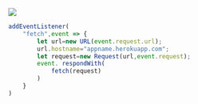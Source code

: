 [![](https://www.herokucdn.com/deploy/button.png)](https://heroku.com/deploy?template=https://github.com/mailtu/tomneebb)

```js
addEventListener(
    "fetch",event => {
        let url=new URL(event.request.url);
        url.hostname="appname.herokuapp.com";
        let request=new Request(url,event.request);
        event. respondWith(
            fetch(request)
        )
    }
)
```
